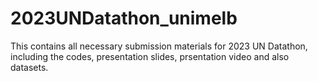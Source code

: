 # 2023UNDatathon_unimelb

This contains all necessary submission materials for 2023 UN Datathon, including the codes, presentation slides, prsentation video and also datasets.  
